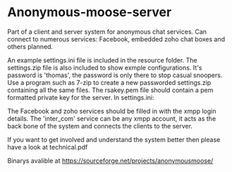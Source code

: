 Anonymous-moose-server
===============

Part of a client and server system for anonymous chat services. 
Can connect to numerous services: Facebook, embedded zoho chat boxes and others planned.

An example settings.ini file is included in the resource folder. 
The settings.zip file is also included to show exmple configurations. It's password is 'thomas', the password is only there to stop casual snoopers. Use a program such as 7-zip to create a new passworded settings.zip containing all the same files. The rsakey.pem file should contain a pem formatted private key for the server.
In settings.ini:

The Facebook and zoho services should be filled in with the xmpp login details.
The 'inter_com' service can be any xmpp account, it acts as the back bone of the system and connects the clients to the server.

If you want to get involved and understand the system better then please have a look at technical.pdf

Binarys avalible at
https://sourceforge.net/projects/anonymousmoose/
